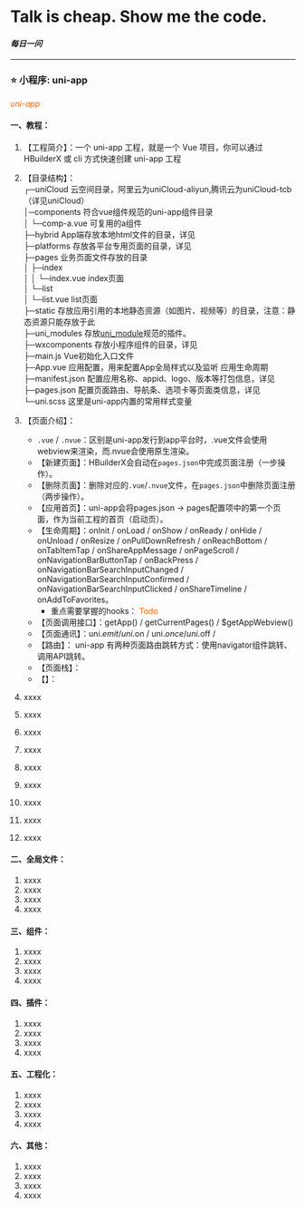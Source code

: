 # Talk is cheap. Show me the code.
#### *每日一问*

--------------------------------------
### ⭐ **小程序: uni-app**  
*<font color="#FF6600">uni-app</font>*

#### 一、教程：
1. 【工程简介】：一个 uni-app 工程，就是一个 Vue 项目，你可以通过 HBuilderX 或 cli 方式快速创建 uni-app 工程
1. 【目录结构】：  
    ┌─uniCloud              云空间目录，阿里云为uniCloud-aliyun,腾讯云为uniCloud-tcb（详见uniCloud）  
    │─components            符合vue组件规范的uni-app组件目录  
    │  └─comp-a.vue         可复用的a组件  
    ├─hybrid                App端存放本地html文件的目录，详见  
    ├─platforms             存放各平台专用页面的目录，详见  
    ├─pages                 业务页面文件存放的目录  
    │  ├─index  
    │  │  └─index.vue       index页面  
    │  └─list  
    │     └─list.vue        list页面  
    ├─static                存放应用引用的本地静态资源（如图片、视频等）的目录，注意：静态资源只能存放于此  
    ├─uni_modules           存放[uni_module](/uni_modules)规范的插件。  
    ├─wxcomponents          存放小程序组件的目录，详见  
    ├─main.js               Vue初始化入口文件  
    ├─App.vue               应用配置，用来配置App全局样式以及监听 应用生命周期  
    ├─manifest.json         配置应用名称、appid、logo、版本等打包信息，详见  
    ├─pages.json            配置页面路由、导航条、选项卡等页面类信息，详见  
    └─uni.scss              这里是uni-app内置的常用样式变量   
1. 【页面介绍】：
    + `.vue` / `.nvue`：区别是uni-app发行到app平台时，.vue文件会使用webview来渲染，而.nvue会使用原生渲染。
    + 【新建页面】：HBuilderX会自动在`pages.json`中完成页面注册（一步操作）。
    + 【删除页面】：删除对应的`.vue`/`.nvue`文件，在`pages.json`中删除页面注册（两步操作）。
    + 【应用首页】：uni-app会将pages.json -> pages配置项中的第一个页面，作为当前工程的首页（启动页）。
    + 【生命周期】：onInit / onLoad / onShow / onReady / onHide / onUnload / onResize / onPullDownRefresh / onReachBottom / onTabItemTap / onShareAppMessage / onPageScroll / onNavigationBarButtonTap / onBackPress / onNavigationBarSearchInputChanged / onNavigationBarSearchInputConfirmed / onNavigationBarSearchInputClicked / onShareTimeline / onAddToFavorites。
        + 重点需要掌握的hooks： <font color="#FF6600">Todo</font>
    + 【页面调用接口】：getApp() / getCurrentPages() / $getAppWebview()
    + 【页面通讯】：uni.$emit / uni.$on / uni.$once / uni.$off / 
    + 【路由】： uni-app 有两种页面路由跳转方式：使用navigator组件跳转、调用API跳转。
    + 【页面栈】：
    + 【】：

1. xxxx
1. xxxx
1. xxxx
1. xxxx
1. xxxx
1. xxxx
1. xxxx
1. xxxx
1. xxxx
#### 二、全局文件：
1. xxxx
1. xxxx
1. xxxx
1. xxxx
#### 三、组件：
1. xxxx
1. xxxx
1. xxxx
1. xxxx
#### 四、插件：
1. xxxx
1. xxxx
1. xxxx
1. xxxx
#### 五、工程化：
1. xxxx
1. xxxx
1. xxxx
1. xxxx
#### 六、其他：
1. xxxx
1. xxxx
1. xxxx
1. xxxx
 
